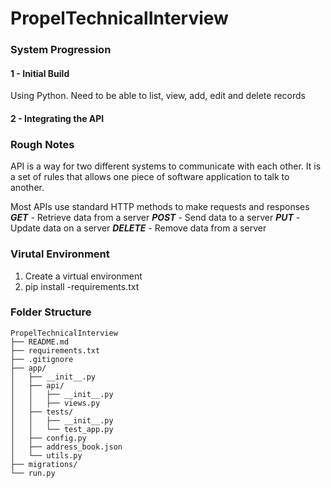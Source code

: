 # PropelTechnicalInterview

### System Progression

#### 1 - Initial Build

Using Python.
Need to be able to list, view, add, edit and delete records

#### 2 - Integrating the API

### Rough Notes

API is a way for two different systems to communicate with each other. It is a set of rules that allows one piece of software application to talk to another.

Most APIs use standard HTTP methods to make requests and responses
**_GET_** - Retrieve data from a server
**_POST_** - Send data to a server
**_PUT_** - Update data on a server
**_DELETE_** - Remove data from a server

### Virutal Environment

1. Create a virtual environment
2. pip install -requirements.txt

### Folder Structure

```
PropelTechnicalInterview
├── README.md
├── requirements.txt
├── .gitignore
├── app/
│   ├── __init__.py
│   ├── api/
│   │   ├── __init__.py
│   │   ├── views.py
│   ├── tests/
│   │   ├── __init__.py
│   │   └── test_app.py
│   ├── config.py
│   ├── address_book.json
│   └── utils.py
├── migrations/
└── run.py
```

